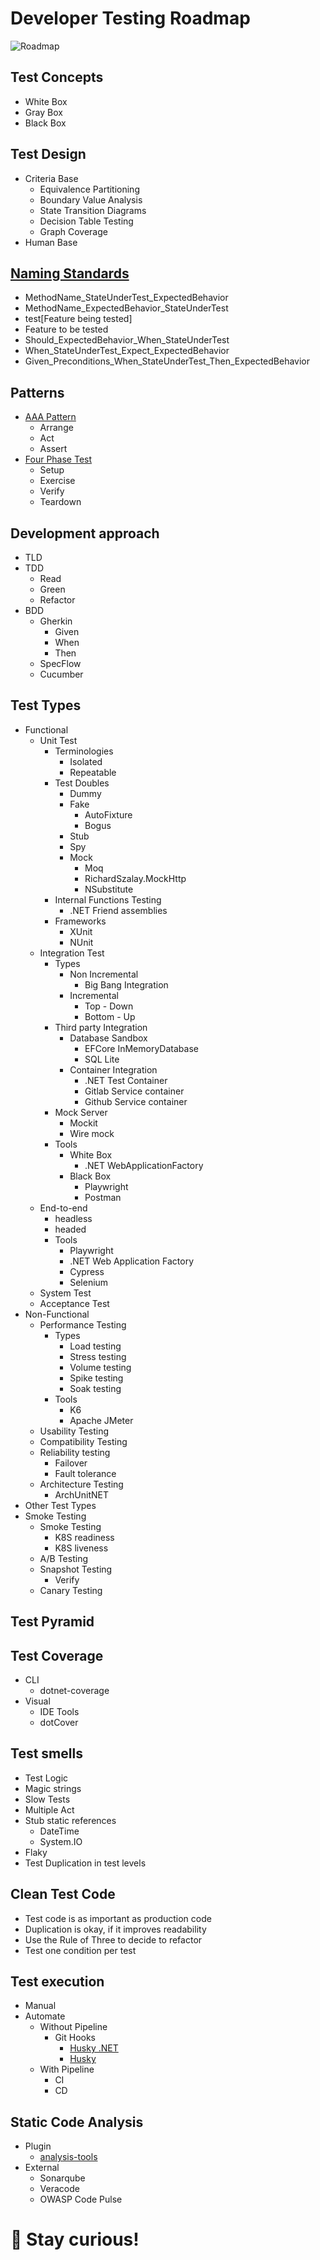 
# Developer Testing Roadmap

![Roadmap](./developer-testing-roadmap.png)

## Test Concepts

- White Box
- Gray Box
- Black Box

## Test Design
- Criteria Base
    - Equivalence Partitioning
    - Boundary Value Analysis
    - State Transition Diagrams
    - Decision Table Testing
    - Graph Coverage
- Human Base

## [Naming Standards](https://dzone.com/articles/7-popular-unit-test-naming)
- MethodName_StateUnderTest_ExpectedBehavior
- MethodName_ExpectedBehavior_StateUnderTest
- test[Feature being tested]
- Feature to be tested
- Should_ExpectedBehavior_When_StateUnderTest
- When_StateUnderTest_Expect_ExpectedBehavior
- Given_Preconditions_When_StateUnderTest_Then_ExpectedBehavior

## Patterns

- [AAA Pattern](https://martinfowler.com/bliki/GivenWhenThen.html)
    - Arrange
    - Act
    - Assert
- [Four Phase Test](https://martinfowler.com/bliki/GivenWhenThen.html)
    - Setup
    - Exercise
    - Verify
    - Teardown

## Development approach
- TLD
- TDD
  - Read
  - Green
  - Refactor
- BDD
  - Gherkin
    - Given
    - When
    - Then
  - SpecFlow
  - Cucumber

## Test Types

- Functional
  - Unit Test
    - Terminologies
      - Isolated
      - Repeatable
    - Test Doubles
      - Dummy
      - Fake
        - AutoFixture
        - Bogus
      - Stub
      - Spy
      - Mock
        - Moq
        - RichardSzalay.MockHttp
        - NSubstitute
    - Internal Functions Testing
      - .NET Friend assemblies
    - Frameworks
      - XUnit
      - NUnit
  - Integration Test
    - Types
      - Non Incremental
        - Big Bang Integration
      - Incremental
        - Top - Down
        - Bottom - Up
    - Third party Integration
      - Database Sandbox
        - EFCore InMemoryDatabase
        - SQL Lite
      - Container Integration
        - .NET Test Container
        - Gitlab Service container
        - Github Service container
    - Mock Server
      - Mockit
      - Wire mock
    - Tools
      - White Box
        - .NET WebApplicationFactory
      - Black Box
        - Playwright
        - Postman
  - End-to-end
    - headless
    - headed
    - Tools
      - Playwright
      - .NET Web Application Factory
      - Cypress
      - Selenium
  - System Test
  - Acceptance Test
- Non-Functional
  - Performance Testing
    - Types
      - Load testing
      - Stress testing
      - Volume testing
      - Spike testing
      - Soak testing
    - Tools 
      - K6
      - Apache JMeter
  - Usability Testing
  - Compatibility Testing
  - Reliability testing
    - Failover
    - Fault tolerance
  - Architecture Testing
    - ArchUnitNET
- Other Test Types
- Smoke Testing
  - Smoke Testing
    - K8S readiness
    - K8S liveness
  - A/B Testing
  - Snapshot Testing
    - Verify
  - Canary Testing

## Test Pyramid

## Test Coverage
- CLI
  - dotnet-coverage
- Visual
  - IDE Tools
  - dotCover

## Test smells
- Test Logic
- Magic strings
- Slow Tests
- Multiple Act
- Stub static references
  - DateTime
  - System.IO
- Flaky
- Test Duplication in test levels

## Clean Test Code
- Test code is as important as production code
- Duplication is okay, if it improves readability
- Use the Rule of Three to decide to refactor
- Test one condition per test

## Test execution
- Manual
- Automate
  - Without Pipeline
    - Git Hooks
      - [Husky .NET](https://alirezanet.github.io/Husky.Net/)
      - [Husky](https://github.com/typicode/husky)
  - With Pipeline
    - CI
    - CD

## Static Code Analysis
- Plugin
  - [analysis-tools](https://analysis-tools.dev)
- External
  - Sonarqube
  - Veracode
  - OWASP Code Pulse

# 🧠 Stay curious!
